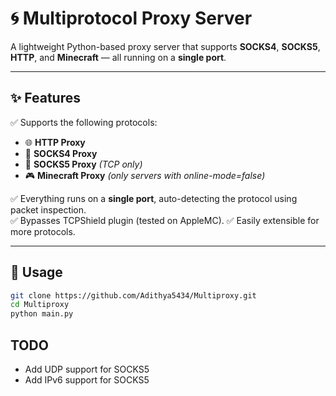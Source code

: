 ﻿# 🌀 Multiprotocol Proxy Server

A lightweight Python-based proxy server that supports **SOCKS4**, **SOCKS5**, **HTTP**, and **Minecraft** — all running on a **single port**.

---

## ✨ Features

✅ Supports the following protocols:

- 🌐 **HTTP Proxy**  
- 🧦 **SOCKS4 Proxy**  
- 🧦 **SOCKS5 Proxy** *(TCP only)*  
- 🎮 **Minecraft Proxy** *(only servers with online-mode=false)*

✅ Everything runs on a **single port**, auto-detecting the protocol using packet inspection.  
✅ Bypasses TCPShield plugin (tested on AppleMC).
✅ Easily extensible for more protocols.

---

## 🚀 Usage

```bash
git clone https://github.com/Adithya5434/Multiproxy.git
cd Multiproxy
python main.py
```

## TODO
- Add UDP support for SOCKS5
- Add IPv6 support for SOCKS5
